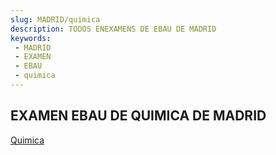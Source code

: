 ```yaml
---
slug: MADRID/quimica
description: TODOS ENEXAMENS DE EBAU DE MADRID
keywords:
 - MADRID
 - EXAMEN
 - EBAU
 - quimica
---
```

## EXAMEN EBAU DE QUIMICA DE MADRID
[Quimica](https://drive.google.com/drive/folders/1szXGWHgIrJwlBNOcm42wHWtPZHAB37xh?usp=sharing)